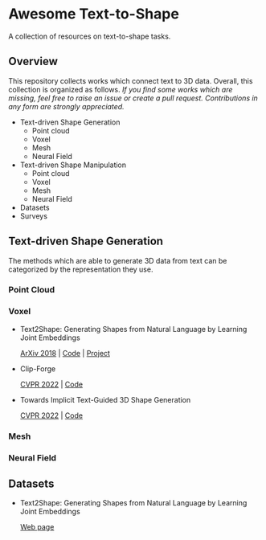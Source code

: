 # Awesome Text-to-Shape
A collection of resources on text-to-shape tasks.

## Overview
This repository collects works which connect text to 3D data. Overall, this collection is organized as follows. _If you find some works which are missing, feel free to raise an issue or create a pull request. Contributions in any form are strongly appreciated._
* Text-driven Shape Generation
  * Point cloud
  * Voxel
  * Mesh
  * Neural Field
* Text-driven Shape Manipulation
  * Point cloud
  * Voxel
  * Mesh
  * Neural Field
* Datasets
* Surveys 

## Text-driven Shape Generation
The methods which are able to generate 3D data from text can be categorized by the representation they use.

### Point Cloud

### Voxel
* Text2Shape: Generating Shapes from Natural Language by Learning Joint Embeddings
  
  [ArXiv 2018](https://arxiv.org/abs/1803.08495) | [Code](https://github.com/kchen92/text2shape/) | [Project](http://text2shape.stanford.edu/)

* Clip-Forge

  [CVPR 2022](https://arxiv.org/abs/2110.02624) | [Code](https://github.com/AutodeskAILab/Clip-Forge)
  
* Towards Implicit Text-Guided 3D Shape Generation
  
  [CVPR 2022](https://arxiv.org/abs/2203.14622) | [Code](https://github.com/liuzhengzhe/Towards-Implicit-Text-Guided-Shape-Generation)

### Mesh

### Neural Field

## Datasets
* Text2Shape: Generating Shapes from Natural Language by Learning Joint Embeddings
  
  [Web page](http://text2shape.stanford.edu/)
